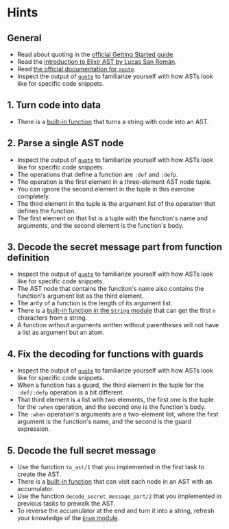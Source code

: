 # Hints

## General

- Read about quoting in the [official Getting Started guide][getting-started-quote].
- Read the [introduction to Elixir AST by Lucas San Román][ast-intro-lucas].
- Read [the official documentation for `quote`][doc-quote].
- Inspect the output of [`quote`][doc-quote] to familiarize yourself with how ASTs look like for specific code snippets.

## 1. Turn code into data

- There is a [built-in function][doc-code-string-to-quoted] that turns a string with code into an AST.

## 2. Parse a single AST node

- Inspect the output of [`quote`][doc-quote] to familiarize yourself with how ASTs look like for specific code snippets.
- The operations that define a function are `:def` and `:defp`.
- The operation is the first element in a three-element AST node tuple.
- You can ignore the second element in the tuple in this exercise completely.
- The third element in the tuple is the argument list of the operation that defines the function.
- The first element on that list is a tuple with the function's name and arguments, and the second element is the function's body.

## 3. Decode the secret message part from function definition

- Inspect the output of [`quote`][doc-quote] to familiarize yourself with how ASTs look like for specific code snippets.
- The AST node that contains the function's name also contains the function's argument list as the third element.
- The arity of a function is the length of its argument list.
- There is a [built-in function in the `String` module][string-slice] that can get the first `n` characters from a string.
- A function without arguments written without parentheses will not have a list as argument but an atom.

## 4. Fix the decoding for functions with guards

- Inspect the output of [`quote`][doc-quote] to familiarize yourself with how ASTs look like for specific code snippets.
- When a function has a guard, the third element in the tuple for the `:def/:defp` operation is a bit different.
- That third element is a list with two elements, the first one is the tuple for the `:when` operation, and the second one is the function's body.
- The `:when` operation's arguments are a two-element list, where the first argument is the function's name, and the second is the guard expression.

## 5. Decode the full secret message

- Use the function `to_ast/1` that you implemented in the first task to create the AST.
- There is a [built-in function][macro-prewalk] that can visit each node in an AST with an accumulator.
- Use the function `decode_secret_message_part/2` that you implemented in previous tasks to prewalk the AST.
- To reverse the accumulator at the end and turn it into a string, refresh your knowledge of the [`Enum` module][enum].

[getting-started-quote]: https://hexdocs.pm/elixir/quote-and-unquote.html
[doc-quote]: https://hexdocs.pm/elixir/Kernel.SpecialForms.html#quote/2
[ast-intro-lucas]: https://dorgan.ar/posts/2021/04/the_elixir_ast/
[doc-code-string-to-quoted]: https://hexdocs.pm/elixir/Code.html#string_to_quoted/2
[string-slice]: https://hexdocs.pm/elixir/String.html#slice/2
[macro-prewalk]: https://hexdocs.pm/elixir/Macro.html#prewalk/3
[enum]: https://hexdocs.pm/elixir/Enum.html
